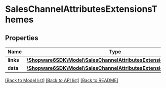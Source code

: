 # SalesChannelAttributesExtensionsThemes

## Properties
Name | Type | Description | Notes
------------ | ------------- | ------------- | -------------
**links** | [**\Shopware6SDK\Model\SalesChannelAttributesExtensionsThemesLinks**](SalesChannelAttributesExtensionsThemesLinks.md) |  | [optional] 
**data** | [**\Shopware6SDK\Model\SalesChannelAttributesExtensionsThemesData[]**](SalesChannelAttributesExtensionsThemesData.md) |  | [optional] 

[[Back to Model list]](../../README.md#documentation-for-models) [[Back to API list]](../../README.md#documentation-for-api-endpoints) [[Back to README]](../../README.md)

